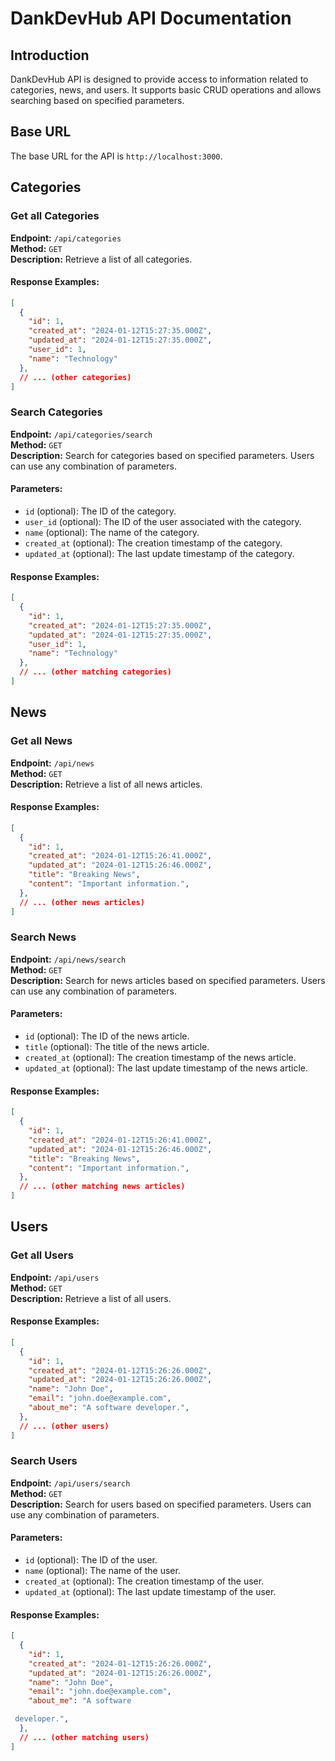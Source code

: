 # DankDevHub API Documentation

## Introduction
DankDevHub API is designed to provide access to information related to categories, news, and users. It supports basic CRUD operations and allows searching based on specified parameters.

## Base URL
The base URL for the API is `http://localhost:3000`.

## Categories

### Get all Categories
**Endpoint:** `/api/categories`  
**Method:** `GET`  
**Description:** Retrieve a list of all categories.  

#### Response Examples:
```json
[
  {
    "id": 1,
    "created_at": "2024-01-12T15:27:35.000Z",
    "updated_at": "2024-01-12T15:27:35.000Z",
    "user_id": 1,
    "name": "Technology"
  },
  // ... (other categories)
]
```

### Search Categories
**Endpoint:** `/api/categories/search`  
**Method:** `GET`  
**Description:** Search for categories based on specified parameters. Users can use any combination of parameters.

#### Parameters:
- `id` (optional): The ID of the category.
- `user_id` (optional): The ID of the user associated with the category.
- `name` (optional): The name of the category.
- `created_at` (optional): The creation timestamp of the category.
- `updated_at` (optional): The last update timestamp of the category.

#### Response Examples:
```json
[
  {
    "id": 1,
    "created_at": "2024-01-12T15:27:35.000Z",
    "updated_at": "2024-01-12T15:27:35.000Z",
    "user_id": 1,
    "name": "Technology"
  },
  // ... (other matching categories)
]
```

## News

### Get all News
**Endpoint:** `/api/news`  
**Method:** `GET`  
**Description:** Retrieve a list of all news articles.

#### Response Examples:
```json
[
  {
    "id": 1,
    "created_at": "2024-01-12T15:26:41.000Z",
    "updated_at": "2024-01-12T15:26:46.000Z",
    "title": "Breaking News",
    "content": "Important information.",
  },
  // ... (other news articles)
]
```

### Search News
**Endpoint:** `/api/news/search`  
**Method:** `GET`  
**Description:** Search for news articles based on specified parameters. Users can use any combination of parameters.

#### Parameters:
- `id` (optional): The ID of the news article.
- `title` (optional): The title of the news article.
- `created_at` (optional): The creation timestamp of the news article.
- `updated_at` (optional): The last update timestamp of the news article.

#### Response Examples:
```json
[
  {
    "id": 1,
    "created_at": "2024-01-12T15:26:41.000Z",
    "updated_at": "2024-01-12T15:26:46.000Z",
    "title": "Breaking News",
    "content": "Important information.",
  },
  // ... (other matching news articles)
]
```

## Users

### Get all Users
**Endpoint:** `/api/users`  
**Method:** `GET`  
**Description:** Retrieve a list of all users.

#### Response Examples:
```json
[
  {
    "id": 1,
    "created_at": "2024-01-12T15:26:26.000Z",
    "updated_at": "2024-01-12T15:26:26.000Z",
    "name": "John Doe",
    "email": "john.doe@example.com",
    "about_me": "A software developer.",
  },
  // ... (other users)
]
```

### Search Users
**Endpoint:** `/api/users/search`  
**Method:** `GET`  
**Description:** Search for users based on specified parameters. Users can use any combination of parameters.

#### Parameters:
- `id` (optional): The ID of the user.
- `name` (optional): The name of the user.
- `created_at` (optional): The creation timestamp of the user.
- `updated_at` (optional): The last update timestamp of the user.

#### Response Examples:
```json
[
  {
    "id": 1,
    "created_at": "2024-01-12T15:26:26.000Z",
    "updated_at": "2024-01-12T15:26:26.000Z",
    "name": "John Doe",
    "email": "john.doe@example.com",
    "about_me": "A software

 developer.",
  },
  // ... (other matching users)
]
```